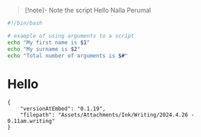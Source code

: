 > [!note]- Note the script
> Hello Nalla Perumal



```sh
#!/bin/bash

# example of using arguments to a script
echo "My first name is $1"
echo "My surname is $2"
echo "Total number of arguments is $#"
```

# Hello


```handwritten-ink
{
	"versionAtEmbed": "0.1.19",
	"filepath": "Assets/Attachments/Ink/Writing/2024.4.26 - 0.11am.writing"
}
```

